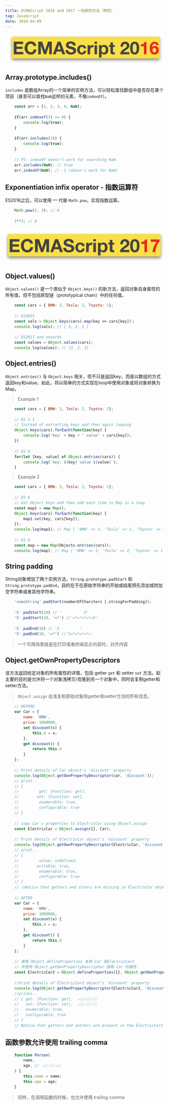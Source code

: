 ```yaml
---
title: ECMAScript 2016 and 2017 一些新的方法（特性）
tag: JavaScript
date: 2018-04-09
---
```


![ECMAScript 2016](https://github.com/RoyJia/mdimgs/raw/master/res/ECMAScript-2016.png)

Array.prototype.includes()
---

`includes` 是数组Array的一个简单的实例方法，可以轻松查找数组中是否存在某个项目（甚至可以查找`NaN`这样的元素，不像`indexOf`）。

```js
    const arr = [1, 2, 3, 4, NaN];

    if(arr.indexof(3) >= 0) {
        console.log(true);
    }

    if(arr.includes(3)) {
        console.log(true);
    }

    // PS: indexOf doesn't work for searching NaN
    arr.includes(NaN); // true
    arr.indexOf(NaN); // -1 (doesn't work for NaN)
```

<!-- More -->

Exponentiation infix operator - 指数运算符
---

ES2016之后，可以使用 `**` 代替 `Math.pow`，实现指数运算。

```js
    Math.pow(2, 3); // 8

    2**3; // 8
```

![ECMAScript 2017](https://github.com/RoyJia/mdimgs/raw/master/res/ECMAScript-2017.png)

Object.values()
---

`Object.values()` 是一个类似于 `Object.keys()` 的新方法，返回对象自身属性的所有值，但不包括原型链（prototypical chain）中的任何值。

```js
    const cars = { BMW: 3, Tesla: 2, Toyota: 1};

    // ES2015
    const vals = Object.keys(cars).map(key => cars[key])；
    console.log(vals); // [ 3, 2, 1 ]

    // ES2017 and onwards
    const values = Object.values(cars);
    console.log(values); // [3, 2, 1]
```

Object.entries()
---

`Object.entries()` 与 `Object.keys` 相关，但不只是返回key，而是以数组的方式返回key和value，如此，将以简单的方式实现在loop中使用对象或将对象转换为Map。

> Example 1

```js
    const cars = { BMW: 3, Tesla: 2, Toyota: 1};

    // ES 5.1
    // Instead of extracting keys and then again looping
    Object.keys(cars).forEach(function(key) {
        console.log('key' + key + ' value' + cars[key]);
    })

    // ES 8
    for(let [key, value] of Object.entries(cars)) {
        console.log(`key: ${key} value ${value}`);
    }
```

> Example 2

```js
    const cars = { BMW: 3, Tesla: 2, Toyota: 1};

    // ES 6
    // Get Object keys and then add each item to Map in a loop
    const map1 = new Map();
    Object.keys(cars).forEach(function(key) {
        map1.set(key, cars[key]);
    });
    console.log(map1); // Map { 'BMW' => 3, 'Tesla' => 2, 'Toyota' => 1 }

    // ES 8
    const map = new Map(Objects.entries(cars));
    console.log(map); // Map { 'BMW' => 3, 'Tesla' => 2, 'Toyota' => 1 }
```

String padding
---

String对象增加了两个实例方法，`String.prototype.padStart` 和 `String.prototype.padEnd`，目的在于在原始字符串的开始或结尾预先添加或附加空字符串或者其他字符串。

```js
    'someString'.padStart(numberOfCharcters [,stringForPadding]); 

    '5'.padStart(10) // '          5'
    '5'.padStart(10, '=*') //'=*=*=*=*=5'

    '5'.padEnd(10) // '5         '
    '5'.padEnd(10, '=*') //'5=*=*=*=*='
```

> 一个可用场景就是在打印或者终端显示内容时，对齐内容

Object.getOwnPropertyDescriptors
---

该方法返回给定对象的所有属性的详情，包括 getter `get` 和 setter `set` 方法。起主要的目的是允许将一个对象浅拷贝/克隆到另一个对象中，同时会复制getter和setter方法。

> `Object.assign` 会浅复制原始对象除getter和setter方法的所有信息。

```js
    // BEFORE
    var Car = {
        name: 'BMW',
        price: 1000000,
        set discount(x) {
            this.d = x;
        },
        get discount() {
            return this.d
        }
    };

    // Print details of Car object's 'discount' property
    console.log(Object.getOwnPropertyDescriptor(car, 'discount'));
    // print..
    // {
    //         get: [Function: get],
    //        set: [Function: set],
    //         enumerable: true,
    //         configurable: true
    // }

    // copy Car's properties to ElectricCar using Object.assign
    const ElectricCar = Object.assign({}, Car);

    // Print details of ElectricCar object's 'discount' property
    console.log(Object.getOwnPropertyDescriptor(ElectricCar, 'discount'));
    // print..
    // {
    //         value: undefined,
    //        writable: true,
    //         enumerable: true,
    //         configurable: true
    // }
    // ⚠️Notice that getters and stters are missing in ElectricCar object for 'discount' property !👎🏽👎🏽

    // AFTER
    var Car = {
        name: 'BMW',
        price: 1000000,
        set discount(x) {
            this.d = x;
        },
        get discount() {
            return this.d
        }
    };

    // 使用 Object.defineProperties 复制 Car 到ElectricCar2
    // 并使用 Object.getOwnPropertyDescriptor 提取 Car 的属性
    const ElectricCar2 = Object.defineProperties({}, Object.getOwnPropertyDescriptors(Car));

    //Print details of ElectricCar2 object's 'discount' property
    console.log(Object.getOwnPropertyDescriptor(ElectricCar2, 'discount'));
    //prints..
    // { get: [Function: get],  👈🏼👈🏼👈🏼
    //   set: [Function: set],  👈🏼👈🏼👈🏼
    //   enumerable: true,
    //   configurable: true 
    // }
    // Notice that getters and setters are present in the ElectricCar2 object for 'discount' property!
```

函数参数允许使用 trailing comma
---

```js
    function Person(
        name,
        age, // 👈🏼👈🏼👈🏼
    ) {
        this.name = name;
        this.age = age;
    }
```

> 同样，在调用函数的时候，也允许使用 trailing comma
